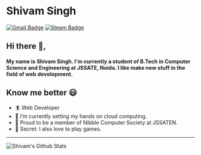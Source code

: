 # Shivam Singh

[![Gmail Badge](https://img.shields.io/badge/shivm.0701@gmail.com-30302f?style=flat&logo=Gmail&logoColor=red)](mailto:shivm.0701@gmail.com "Email")
[![Steam Badge](https://img.shields.io/badge/A%20B%20S%20T%20E%20R%20G%20O-30302f?style=flat&logo=Steam&logoColor=blue)](https://steamcommunity.com/profiles/76561198344056201 "Steam Profile")


## Hi there 👋,

#### My name is Shivam Singh. I'm currently a student of B.Tech in Computer Science and Engineering at JSSATE, Noida. I like make new stuff in the field of web development.


## Know me better 😃

-   🏄‍ Web Developer
-   🌱 I’m currently setting my hands on cloud computing.
-   🔭 Proud to be a member of Nibble Computer Society at JSSATEN.
-   🎨 Secret: I also love to play games.

---

![Shivam's Github Stats](https://github-readme-stats.vercel.app/api?username=shivamsingh-07&show_icons=true)
